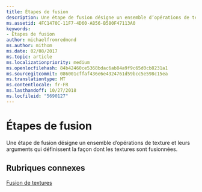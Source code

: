 ```yaml
---
title: Étapes de fusion
description: Une étape de fusion désigne un ensemble d’opérations de texture et leurs arguments qui définissent la façon dont les textures sont fusionnées.
ms.assetid: 4FC1470C-11F7-4D60-A856-B580F47113A0
keywords:
- Étapes de fusion
author: michaelfromredmond
ms.author: mithom
ms.date: 02/08/2017
ms.topic: article
ms.localizationpriority: medium
ms.openlocfilehash: 84b42460ce5368bdac6ab84a9f9c65d0cb8231a1
ms.sourcegitcommit: 086001cffaf436e6e4324761d59bcc5e598c15ea
ms.translationtype: MT
ms.contentlocale: fr-FR
ms.lasthandoff: 10/27/2018
ms.locfileid: "5690127"
---
```

# <a name="blending-stages"></a>Étapes de fusion


Une étape de fusion désigne un ensemble d’opérations de texture et leurs arguments qui définissent la façon dont les textures sont fusionnées.

## <a name="span-idrelated-topicsspanrelated-topics"></a><span id="related-topics"></span>Rubriques connexes


[Fusion de textures](texture-blending.md)

 

 




